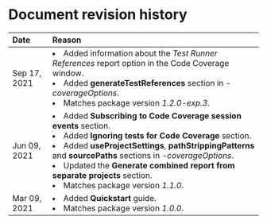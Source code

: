 # Document revision history

|Date|Reason|
|:---|:---|
|Sep 17, 2021|<li>Added information about the *Test Runner References* report option in the Code Coverage window.<li>Added **generateTestReferences** section in *-coverageOptions*.<li>Matches package version *1.2.0-exp.3*.|
|Jun 09, 2021|<li>Added **Subscribing to Code Coverage session events** section.<li>Added **Ignoring tests for Code Coverage** section.<li>Added **useProjectSettings**, **pathStrippingPatterns** and **sourcePaths** sections in *-coverageOptions*.<li>Updated the **Generate combined report from separate projects** section.<li>Matches package version *1.1.0*.|
|Mar 09, 2021|<li>Added **Quickstart** guide.<li>Matches package version *1.0.0*.|

